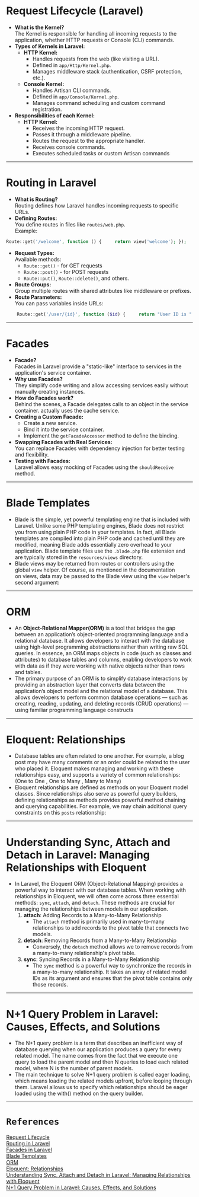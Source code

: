 # Request Lifecycle (Laravel)
- **What is the Kernel?**  
    The Kernel is responsible for handling all incoming requests to the application, whether HTTP requests or Console (CLI) commands.
- **Types of Kernels in Laravel:**
    - **HTTP Kernel:**
        - Handles requests from the web (like visiting a URL).
        - Defined in `app/Http/Kernel.php`.
        - Manages middleware stack (authentication, CSRF protection, etc.).
    - **Console Kernel:**
        - Handles Artisan CLI commands.
        - Defined in `app/Console/Kernel.php`.
        - Manages command scheduling and custom command registration.
- **Responsibilities of each Kernel:**
    - **HTTP Kernel:**
        - Receives the incoming HTTP request.
        - Passes it through a middleware pipeline.
        - Routes the request to the appropriate handler.
        - Receives console commands.
        - Executes scheduled tasks or custom Artisan commands
- - - 
# Routing in Laravel
- **What is Routing?**  
    Routing defines how Laravel handles incoming requests to specific URLs.
- **Defining Routes:**  
    You define routes in files like `routes/web.php`.  
    Example:
```PHP
Route::get('/welcome', function () {     return view('welcome'); });
```
- **Request Types:**  
    Available methods:
    - `Route::get()` - for GET requests
    - `Route::post()` - for POST requests
    - `Route::put()`, `Route::delete()`, and others.
- **Route Groups:**  
    Group multiple routes with shared attributes like middleware or prefixes.
- **Route Parameters:**  
    You can pass variables inside URLs:
```PHP
	Route::get('/user/{id}', function ($id) {     return "User ID is " . $id; });
```


- - - - 
# Facades
- **Facade?**  
    Facades in Laravel provide a "static-like" interface to services in the application's service container.
- **Why use Facades?**  
    They simplify code writing and allow accessing services easily without manually creating instances.
- **How do Facades work?**  
    Behind the scenes, a Facade delegates calls to an object in the service container. actually uses the cache service.
- **Creating a Custom Facade:**
    - Create a new service.
    - Bind it into the service container.
    - Implement the `getFacadeAccessor` method to define the binding.
- **Swapping Facades with Real Services:**  
    You can replace Facades with dependency injection for better testing and flexibility.
- **Testing with Facades:**  
    Laravel allows easy mocking of Facades using the `shouldReceive` method.

- - - - 
# Blade Templates
- Blade is the simple, yet powerful templating engine that is included with Laravel. Unlike some PHP templating engines, Blade does not restrict you from using plain PHP code in your templates. In fact, all Blade templates are compiled into plain PHP code and cached until they are modified, meaning Blade adds essentially zero overhead to your application. Blade template files use the `.blade.php` file extension and are typically stored in the `resources/views` directory.
- Blade views may be returned from routes or controllers using the global `view` helper. Of course, as mentioned in the documentation on views, data may be passed to the Blade view using the `view` helper's second argument:
- - -- 
# ORM
- An **Object-Relational Mapper(ORM)** is a tool that bridges the gap between an application’s object-oriented programming language and a relational database. It allows developers to interact with the database using high-level programming abstractions rather than writing raw SQL queries. In essence, an ORM maps objects in code (such as classes and attributes) to database tables and columns, enabling developers to work with data as if they were working with native objects rather than rows and tables.
- The primary purpose of an ORM is to simplify database interactions by providing an abstraction layer that converts data between the application’s object model and the relational model of a database. This allows developers to perform common database operations — such as creating, reading, updating, and deleting records (CRUD operations) — using familiar programming language constructs
- - - - - 
# Eloquent: Relationships
- Database tables are often related to one another. For example, a blog post may have many comments or an order could be related to the user who placed it. Eloquent makes managing and working with these relationships easy, and supports a variety of common relationships: (One to One , One to Many , Many to Many)
- Eloquent relationships are defined as methods on your Eloquent model classes. Since relationships also serve as powerful query builders, defining relationships as methods provides powerful method chaining and querying capabilities. For example, we may chain additional query constraints on this `posts` relationship:
- - -- - - 
#  Understanding Sync, Attach and Detach in Laravel: Managing Relationships with Eloquent
- In Laravel, the Eloquent ORM (Object-Relational Mapping) provides a powerful way to interact with our database tables. When working with relationships in Eloquent, we will often come across three essential methods: `sync`, `attach`, and `detach`. These methods are crucial for managing the relationships between models in our application.
	1. **attach**: Adding Records to a Many-to-Many Relationship
		- The `attach` method is primarily used in many-to-many relationships to add records to the pivot table that connects two models.
	2. **detach**: Removing Records from a Many-to-Many Relationship
		- Conversely, the `detach` method allows we to remove records from a many-to-many relationship's pivot table.
	3. **sync**: Syncing Records in a Many-to-Many Relationship
		- The `sync` method is a powerful way to synchronize the records in a many-to-many relationship. It takes an array of related model IDs as its argument and ensures that the pivot table contains only those records.
- - - - 
# N+1 Query Problem in Laravel: Causes, Effects, and Solutions
- The N+1 query problem is a term that describes an inefficient way of database querying when our application produces a query for every related model. The name comes from the fact that we execute one query to load the parent model and then N queries to load each related model, where N is the number of parent models.
- The main technique to solve N+1 query problem is called eager loading, which means loading the related models upfront, before looping through them. Laravel allows us to specify which relationships should be eager loaded using the with() method on the query builder.
- - - - - 
# `References`
[Request Lifecycle](https://laravel.com/docs/12.x/lifecycle#http-console-kernels)<br>
[Routing in Laravel](https://laravel.com/docs/12.x/routing)<br>
[Facades in Laravel](https://laravel.com/docs/11.x/facades)<br>
[Blade Templates](https://laravel.com/docs/12.x/blade)<br>
[ORM](https://medium.com/@karthickrajaraja424/what-is-the-purpose-of-an-orm-and-what-are-its-advantages-ae3882e9e91e)<br>
[Eloquent: Relationships](https://laravel.com/docs/11.x/eloquent-relationships)<br>
[Understanding Sync, Attach and Detach in Laravel: Managing Relationships with Eloquent](https://medium.com/@rajvir.ahmed.shuvo/understanding-sync-attach-and-detach-in-laravel-managing-relationships-with-eloquent-394a7cf7fabd)<br>
[N+1 Query Problem in Laravel: Causes, Effects, and Solutions](https://medium.com/@moumenalisawe/n-1-query-problem-in-laravel-causes-effects-and-solutions-740cefa44306)<br>

